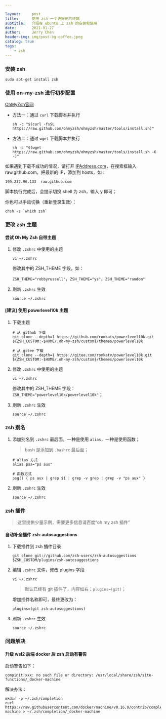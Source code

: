 ```yaml
---

layout:     post
title:      使用 zsh 一个更好用的终端
subtitle:   介绍在 ubuntu 上 zsh 的安装和使用
date:       2021-01-27
author:     Jerry Chen
header-img: img/post-bg-coffee.jpeg
catalog: true
tags:
    - zsh
---
```


### 安装 zsh

```shell
sudo apt-get install zsh
```

### 使用 on-my-zsh 进行初步配置

[OhMyZsh官网](https://ohmyz.sh/) 

* 方法一：通过 `curl` 下载脚本并执行

  ```shell
  sh -c "$(curl -fsSL https://raw.github.com/ohmyzsh/ohmyzsh/master/tools/install.sh)"
  ```

* 方法二：通过 `wget` 下载脚本并执行

  ```shell
  sh -c "$(wget https://raw.github.com/ohmyzsh/ohmyzsh/master/tools/install.sh -O -)"
  ```

如果遇到下载不成功的情况，请打开 [IPAddress.com](https://www.ipaddress.com/)，在搜索框输入 raw.github.com，把最新的 IP，添加到 hosts，如：

```
199.232.96.133	raw.github.com
```

脚本执行完成后，会提示切换 shell 为 zsh，输入 y 即可；

你也可以手动切换（重新登录生效）：

```shell
chsh -s `which zsh`
```

### 更改 zsh 主题

#### 尝试 Oh My Zsh 自带主题

1. 修改 `.zshrc` 中使用的主题

   ```shell
   vi ~/.zshrc
   ```

   修改其中的 ZSH_THEME 字段，如：

   `ZSH_THEME="robbyrussell"`，`ZSH_THEME="ys"`，`ZSH_THEME="random"`

2. 刷新 `.zshrc` 生效

   ```shell
   source ~/.zshrc
   ```

#### [建议] 使用 powerlevel10k 主题

1. 下载主题

   ```shell
   # 从 github 下载
   git clone --depth=1 https://github.com/romkatv/powerlevel10k.git ${ZSH_CUSTOM:-$HOME/.oh-my-zsh/custom}/themes/powerlevel10k
   
   # 从 gitee 下载
   git clone --depth=1 https://gitee.com/romkatv/powerlevel10k.git ${ZSH_CUSTOM:-$HOME/.oh-my-zsh/custom}/themes/powerlevel10k
   ```

2. 修改 `.zshrc` 中使用的主题

   ```shell
   vi ~/.zshrc
   ```

   修改其中的 ZSH_THEME 字段：`ZSH_THEME="powerlevel10k/powerlevel10k"`；

3. 刷新 `.zshrc` 生效

   ```shell
   source ~/.zshrc
   ```

### zsh 别名

1. 添加别名到 `.zshrc` 最后面，一种是使用 `alias`，一种是使用函数；

   > bash 是添加到 `.bashrc` 最后面；

   ```shell
   # alias 方式
   alias psa="ps aux"
   
   # 函数方式
   psg() { ps aux | grep $1 | grep -v grep | grep -v "ps aux" }
   ```

2. 刷新 `.zshrc` 生效

   ```shell
   source ~/.zshrc
   ```

### zsh 插件

> 这里提供少量示例，需要更多信息请百度“oh my zsh 插件”

#### 自动补全插件 zsh-autosuggestions

1. 下载插件到 zsh 插件目录

   ```shell
   git clone git://github.com/zsh-users/zsh-autosuggestions $ZSH_CUSTOM/plugins/zsh-autosuggestions
   ```

2. 编辑 `.zshrc` 文件，修改 plugins 字段

   ```shell
   vi ~/.zshrc
   ```

   > 默认已经有 git 插件了，内容如右：`plugins=(git)`；

   增加插件名称即可，最终更改为：

   ```shell
   plugins=(git zsh-autosuggestions)
   ```

3. 刷新 `.zshrc` 生效

   ```shell
   source ~/.zshrc
   ```

### 问题解决

#### 升级 wsl2 后端 docker 后 zsh 启动有警告

启动警告如下：

```
compinit:xxx: no such file or directory: /usr/local/share/zsh/site-functions/_docker-machine
```

解决办法：

```shell
mkdir -p ~/.zsh/completion
curl https://raw.githubusercontent.com/docker/machine/v0.16.0/contrib/completion/zsh/_docker-machine > ~/.zsh/completion/_docker-machine
```
